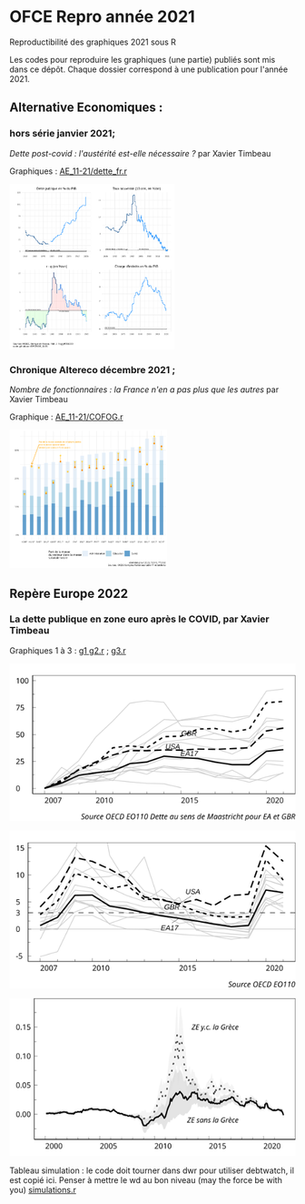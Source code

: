 # OFCE Repro année 2021

Reproductibilité des graphiques 2021 sous R

Les codes pour reproduire les graphiques (une partie) publiés sont mis dans ce dépôt. Chaque dossier correspond à une publication pour l'année 2021.

## Alternative Economiques :

### hors série janvier 2021; 

*Dette post-covid : l'austérité est-elle nécessaire ?* par Xavier Timbeau

Graphiques : [AE_11-21/dette_fr.r](AE_21-11/dette_fr.r)

<img src="AE_21-11/altereco.svg" width="291"/>

### Chronique Altereco décembre 2021 ; 

*Nombre de fonctionnaires : la France n'en a pas plus que les autres* par Xavier Timbeau

Graphique : [AE_11-21/COFOG.r](AE_21-11/COFOG.r)

<img src="AE_21_12/fonctionnaires en masse salariale.svg" width="278"/>

## Repère Europe 2022

### La dette publique en zone euro après le COVID, par Xavier Timbeau

Graphiques 1 à 3 : [g1 g2.r](repere_europe_2022/XT_dette_post_covid/g1_g2.R) ; [g3.r](repere_europe_2022/XT_dette_post_covid/g3.R)

![](repere_europe_2022/XT_dette_post_covid/g1_repere.svg)

![](repere_europe_2022/XT_dette_post_covid/g2_repere.svg)

![](repere_europe_2022/XT_dette_post_covid/g3_repere.svg)

Tableau simulation : le code doit tourner dans dwr pour utiliser debtwatch, il est copié ici. Penser à mettre le wd au bon niveau (may the force be with you) [simulations.r](repere_europe_2022/XT_dette_post_covid/simulations.R)
